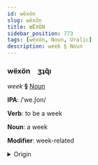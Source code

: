 ```yaml
---
id: wëxön
slug: wëxön
title: WËXÖN
sidebar_position: 773
tags: [wëxön, Noun, Uralic]
description: week § Noun
---
```


### wëxön&emsp;<span kind="abugida">ʒʇɋ̃ı</span>

*week* **§** [Noun](../../tags/Noun)

**IPA**: /ˈwe.ʃon/

**Verb**: to be a week

**Noun**: a week

**Modifier**: week-related

<details>
    <summary>Origin</summary>
    Komi-Zyrian вежон vežon [ˈʋeʒ̺o̞n]<br/>
    <em>Uralic Language Family</em>
</details>